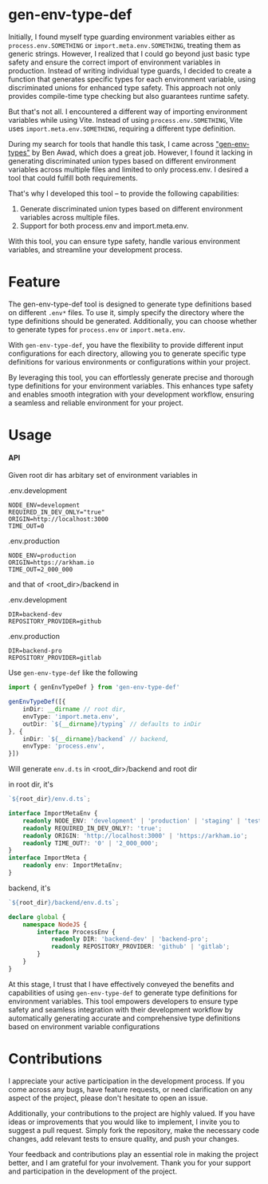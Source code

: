 # gen-env-type-def

Initially, I found myself type guarding environment variables either as `process.env.SOMETHING` or `import.meta.env.SOMETHING`, treating them as generic strings. However, I realized that I could go beyond just basic type safety and ensure the correct import of environment variables in production. Instead of writing individual type guards, I decided to create a function that generates specific types for each environment variable, using discriminated unions for enhanced type safety. This approach not only provides compile-time type checking but also guarantees runtime safety.

But that's not all. I encountered a different way of importing environment variables while using Vite. Instead of using `process.env.SOMETHING`, Vite uses `import.meta.env.SOMETHING`, requiring a different type definition.

During my search for tools that handle this task, I came across ["gen-env-types"](https://github.com/benawad/gen-env-types) by Ben Awad, which does a great job. However, I found it lacking in generating discriminated union types based on different environment variables across multiple files and limited to only process.env. I desired a tool that could fulfill both requirements.

That's why I developed this tool – to provide the following capabilities:

1. Generate discriminated union types based on different environment variables across multiple files.
2. Support for both process.env and import.meta.env.

With this tool, you can ensure type safety, handle various environment variables, and streamline your development process.

# Feature

The gen-env-type-def tool is designed to generate type definitions based on different `.env*` files. To use it, simply specify the directory where the type definitions should be generated. Additionally, you can choose whether to generate types for `process.env` or `import.meta.env`.

With `gen-env-type-def`, you have the flexibility to provide different input configurations for each directory, allowing you to generate specific type definitions for various environments or configurations within your project.

By leveraging this tool, you can effortlessly generate precise and thorough type definitions for your environment variables. This enhances type safety and enables smooth integration with your development workflow, ensuring a seamless and reliable environment for your project.

# Usage

#### API

Given root dir has arbitary set of environment variables in

.env.development

```
NODE_ENV=development
REQUIRED_IN_DEV_ONLY="true"
ORIGIN=http://localhost:3000
TIME_OUT=0
```

.env.production

```
NODE_ENV=production
ORIGIN=https://arkham.io
TIME_OUT=2_000_000
```

and that of <root_dir>/backend in

.env.development

```
DIR=backend-dev
REPOSITORY_PROVIDER=github
```

.env.production

```
DIR=backend-pro
REPOSITORY_PROVIDER=gitlab
```

Use `gen-env-type-def` like the following

```ts
import { genEnvTypeDef } from 'gen-env-type-def'

genEnvTypeDef([{
    inDir: __dirname // root dir,
    envType: 'import.meta.env',
    outDir: `${__dirname}/typing` // defaults to inDir
}, {
    inDir: `${__dirname}/backend` // backend,
    envType: 'process.env',
}])
```

Will generate `env.d.ts` in <root_dir>/backend and root dir

in root dir, it's

```js
`${root_dir}/env.d.ts`;
```

```ts
interface ImportMetaEnv {
	readonly NODE_ENV: 'development' | 'production' | 'staging' | 'testing';
	readonly REQUIRED_IN_DEV_ONLY?: 'true';
	readonly ORIGIN: 'http://localhost:3000' | 'https://arkham.io';
	readonly TIME_OUT?: '0' | '2_000_000';
}
interface ImportMeta {
	readonly env: ImportMetaEnv;
}
```

backend, it's

```js
`${root_dir}/backend/env.d.ts`;
```

```ts
declare global {
	namespace NodeJS {
		interface ProcessEnv {
			readonly DIR: 'backend-dev' | 'backend-pro';
			readonly REPOSITORY_PROVIDER: 'github' | 'gitlab';
		}
	}
}
```

At this stage, I trust that I have effectively conveyed the benefits and capabilities of using `gen-env-type-def` to generate type definitions for environment variables. This tool empowers developers to ensure type safety and seamless integration with their development workflow by automatically generating accurate and comprehensive type definitions based on environment variable configurations

# Contributions

I appreciate your active participation in the development process. If you come across any bugs, have feature requests, or need clarification on any aspect of the project, please don't hesitate to open an issue.

Additionally, your contributions to the project are highly valued. If you have ideas or improvements that you would like to implement, I invite you to suggest a pull request. Simply fork the repository, make the necessary code changes, add relevant tests to ensure quality, and push your changes.

Your feedback and contributions play an essential role in making the project better, and I am grateful for your involvement. Thank you for your support and participation in the development of the project.
